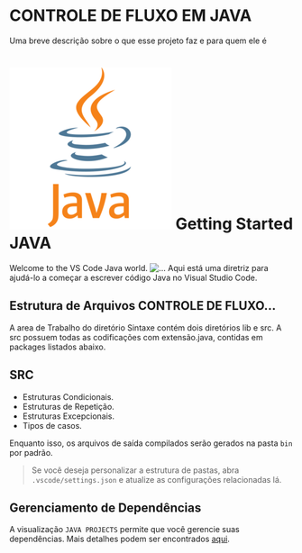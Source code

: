 
# CONTROLE DE FLUXO EM JAVA

Uma breve descrição sobre o que esse projeto faz e para quem ele é

# ![..](https://raw.githubusercontent.com/github/explore/5b3600551e122a3277c2c5368af2ad5725ffa9a1/topics/java/java.png?size=48) Getting Started JAVA

Welcome to the VS Code Java world. ![..](https://github.com/vscode-icons.png?size=40). Aqui está uma diretriz para ajudá-lo a começar a escrever código Java no Visual Studio Code.

## Estrutura de Arquivos CONTROLE DE FLUXO...

A area de Trabalho do diretório Sintaxe contém dois diretórios lib e src. 
A src possuem todas as codificações com extensão.java, contidas em packages listados abaixo.

## SRC 
- Estruturas Condicionais.
- Estruturas de Repetição.
- Estruturas Excepcionais.
- Tipos de casos.

Enquanto isso, os arquivos de saída compilados serão gerados na pasta `bin` por padrão.
> Se você deseja personalizar a estrutura de pastas, abra `.vscode/settings.json` e atualize as configurações relacionadas lá.
> 
## Gerenciamento de Dependências

A visualização `JAVA PROJECTS` permite que você gerencie suas dependências. Mais detalhes podem ser encontrados [aqui](https://github.com/microsoft/vscode-java-dependency#manage-dependencies).
